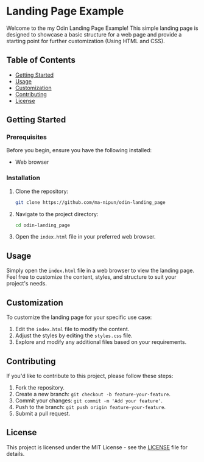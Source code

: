 

# Landing Page Example

Welcome to the my Odin Landing Page Example! This simple landing page is designed to showcase a basic structure for a web page and provide a starting point for further customization (Using HTML and CSS).

## Table of Contents

- [Getting Started](#getting-started)
- [Usage](#usage)
- [Customization](#customization)
- [Contributing](#contributing)
- [License](#license)

## Getting Started

### Prerequisites

Before you begin, ensure you have the following installed:

- Web browser

### Installation

1. Clone the repository:

   ```bash
   git clone https://github.com/ma-nipun/odin-landing_page
   ```

2. Navigate to the project directory:

   ```bash
   cd odin-landing_page
   ```

3. Open the `index.html` file in your preferred web browser.

## Usage

Simply open the `index.html` file in a web browser to view the landing page. Feel free to customize the content, styles, and structure to suit your project's needs.

## Customization

To customize the landing page for your specific use case:

1. Edit the `index.html` file to modify the content.
2. Adjust the styles by editing the `styles.css` file.
3. Explore and modify any additional files based on your requirements.

## Contributing

If you'd like to contribute to this project, please follow these steps:

1. Fork the repository.
2. Create a new branch: `git checkout -b feature-your-feature`.
3. Commit your changes: `git commit -m 'Add your feature'`.
4. Push to the branch: `git push origin feature-your-feature`.
5. Submit a pull request.

## License

This project is licensed under the MIT License - see the [LICENSE](LICENSE) file for details.